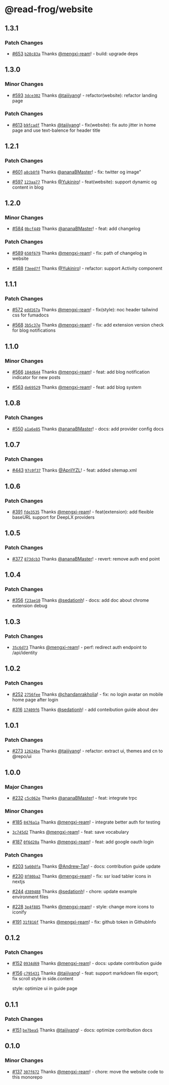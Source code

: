 # @read-frog/website

## 1.3.1

### Patch Changes

- [#653](https://github.com/mengxi-ream/read-frog/pull/653) [`b20c83a`](https://github.com/mengxi-ream/read-frog/commit/b20c83ad84b2d7c12cc57b025c879e897e75f5f0) Thanks [@mengxi-ream](https://github.com/mengxi-ream)! - build: upgrade deps

## 1.3.0

### Minor Changes

- [#593](https://github.com/mengxi-ream/read-frog/pull/593) [`3dce302`](https://github.com/mengxi-ream/read-frog/commit/3dce3026c00b98dfef8a2747b99fb2cececaa4a1) Thanks [@taiiiyang](https://github.com/taiiiyang)! - refactor(website): refactor landing page

### Patch Changes

- [#613](https://github.com/mengxi-ream/read-frog/pull/613) [`b9fcadf`](https://github.com/mengxi-ream/read-frog/commit/b9fcadf884c6317f9ed5064df9a47cf1981b3075) Thanks [@taiiiyang](https://github.com/taiiiyang)! - fix(website): fix auto jitter in home page and use text-balence for header title

## 1.2.1

### Patch Changes

- [#601](https://github.com/mengxi-ream/read-frog/pull/601) [`a8cb8f8`](https://github.com/mengxi-ream/read-frog/commit/a8cb8f85515cdd63fb992f7126baf5f15798fd96) Thanks [@ananaBMaster](https://github.com/ananaBMaster)! - fix: twitter og image"

- [#597](https://github.com/mengxi-ream/read-frog/pull/597) [`123aa77`](https://github.com/mengxi-ream/read-frog/commit/123aa77c1ceb0bf0774ae7beb6fa84a85d5eb36e) Thanks [@Yukiniro](https://github.com/Yukiniro)! - feat(website): support dynamic og content in blog

## 1.2.0

### Minor Changes

- [#584](https://github.com/mengxi-ream/read-frog/pull/584) [`0bcf449`](https://github.com/mengxi-ream/read-frog/commit/0bcf449edffad09f5967f13bdcbf9851db69ff90) Thanks [@ananaBMaster](https://github.com/ananaBMaster)! - feat: add changelog

### Patch Changes

- [#589](https://github.com/mengxi-ream/read-frog/pull/589) [`650f679`](https://github.com/mengxi-ream/read-frog/commit/650f679a094f59173f96d9acb0bb1dd621f2249a) Thanks [@mengxi-ream](https://github.com/mengxi-ream)! - fix: path of changelog in website

- [#588](https://github.com/mengxi-ream/read-frog/pull/588) [`f3eed7f`](https://github.com/mengxi-ream/read-frog/commit/f3eed7f85f073ac3ff9869c581dc13daa3e4ddbc) Thanks [@Yukiniro](https://github.com/Yukiniro)! - refactor: support Activity component

## 1.1.1

### Patch Changes

- [#572](https://github.com/mengxi-ream/read-frog/pull/572) [`edd167a`](https://github.com/mengxi-ream/read-frog/commit/edd167afe5fb7e4360a9189f538eed441a169d30) Thanks [@mengxi-ream](https://github.com/mengxi-ream)! - fix(style): noc header tailwind css for fumadocs

- [#568](https://github.com/mengxi-ream/read-frog/pull/568) [`3b5c37e`](https://github.com/mengxi-ream/read-frog/commit/3b5c37e972e055837f4d729d532664bad1cb6c13) Thanks [@mengxi-ream](https://github.com/mengxi-ream)! - fix: add extension version check for blog notifications

## 1.1.0

### Minor Changes

- [#566](https://github.com/mengxi-ream/read-frog/pull/566) [`184d644`](https://github.com/mengxi-ream/read-frog/commit/184d6443062dbf9828fd5f3c29aae020e260b949) Thanks [@mengxi-ream](https://github.com/mengxi-ream)! - feat: add blog notification indicator for new posts

- [#563](https://github.com/mengxi-ream/read-frog/pull/563) [`de69529`](https://github.com/mengxi-ream/read-frog/commit/de6952956fbf844a4b2cde31ffa5a76accd2f6b7) Thanks [@mengxi-ream](https://github.com/mengxi-ream)! - feat: add blog system

## 1.0.8

### Patch Changes

- [#550](https://github.com/mengxi-ream/read-frog/pull/550) [`a1a6e85`](https://github.com/mengxi-ream/read-frog/commit/a1a6e8516e9cf5c171c8e404578a45f830307c1d) Thanks [@ananaBMaster](https://github.com/ananaBMaster)! - docs: add provider config docs

## 1.0.7

### Patch Changes

- [#443](https://github.com/mengxi-ream/read-frog/pull/443) [`97c0f37`](https://github.com/mengxi-ream/read-frog/commit/97c0f37fab323feaa99c80c659100ffe99d91bda) Thanks [@AprilYZL](https://github.com/AprilYZL)! - feat: added sitemap.xml

## 1.0.6

### Patch Changes

- [#391](https://github.com/mengxi-ream/read-frog/pull/391) [`fde3535`](https://github.com/mengxi-ream/read-frog/commit/fde3535c4bebfba81d584f5cde140c4af5f4b6df) Thanks [@mengxi-ream](https://github.com/mengxi-ream)! - feat(extension): add flexible baseURL support for DeepLX providers

## 1.0.5

### Patch Changes

- [#377](https://github.com/mengxi-ream/read-frog/pull/377) [`873dcb3`](https://github.com/mengxi-ream/read-frog/commit/873dcb3a66f075cab81324def6feb18fa6036646) Thanks [@ananaBMaster](https://github.com/ananaBMaster)! - revert: remove auth end point

## 1.0.4

### Patch Changes

- [#356](https://github.com/mengxi-ream/read-frog/pull/356) [`f23ae10`](https://github.com/mengxi-ream/read-frog/commit/f23ae10e8e5abc96913acee8dc0083f5b5e5ef71) Thanks [@sedationh](https://github.com/sedationh)! - docs: add doc about chrome extension debug

## 1.0.3

### Patch Changes

- [`35c6d73`](https://github.com/mengxi-ream/read-frog/commit/35c6d73688d484b6bdcd9daeb12fcaad72dcf271) Thanks [@mengxi-ream](https://github.com/mengxi-ream)! - perf: redirect auth endpoint to /api/identity

## 1.0.2

### Patch Changes

- [#252](https://github.com/mengxi-ream/read-frog/pull/252) [`2756fee`](https://github.com/mengxi-ream/read-frog/commit/2756feeaf3ffcd5e7d367882e18896a8ffa4d4ba) Thanks [@chandanrakholia](https://github.com/chandanrakholia)! - fix: no login avatar on mobile home page after login

- [#316](https://github.com/mengxi-ream/read-frog/pull/316) [`17409f6`](https://github.com/mengxi-ream/read-frog/commit/17409f6f9fc36882257b850007569b665da7b31a) Thanks [@sedationh](https://github.com/sedationh)! - add conteibution guide about dev

## 1.0.1

### Patch Changes

- [#273](https://github.com/mengxi-ream/read-frog/pull/273) [`12624be`](https://github.com/mengxi-ream/read-frog/commit/12624be6c5cbfcc9097a9c5c2c519a74e12a055f) Thanks [@taiiiyang](https://github.com/taiiiyang)! - refactor: extract ui, themes and cn to @repo/ui

## 1.0.0

### Major Changes

- [#232](https://github.com/mengxi-ream/read-frog/pull/232) [`c5c062e`](https://github.com/mengxi-ream/read-frog/commit/c5c062ea0ff71c6e0b96396e780406a4a1de18b5) Thanks [@ananaBMaster](https://github.com/ananaBMaster)! - feat: integrate trpc

### Minor Changes

- [#185](https://github.com/mengxi-ream/read-frog/pull/185) [`8476a1a`](https://github.com/mengxi-ream/read-frog/commit/8476a1af1c6f73813eb9e82df4e5a5fd406fd56e) Thanks [@mengxi-ream](https://github.com/mengxi-ream)! - integrate better auth for testing

- [`3c745d2`](https://github.com/mengxi-ream/read-frog/commit/3c745d2b10af534119066b9627edeaeefe3bc9e6) Thanks [@mengxi-ream](https://github.com/mengxi-ream)! - feat: save vocabulary

- [#187](https://github.com/mengxi-ream/read-frog/pull/187) [`0f6d20a`](https://github.com/mengxi-ream/read-frog/commit/0f6d20aff5ff23557bd880ab5eabc4765268c969) Thanks [@mengxi-ream](https://github.com/mengxi-ream)! - feat: add google oauth login

### Patch Changes

- [#203](https://github.com/mengxi-ream/read-frog/pull/203) [`5a60dfa`](https://github.com/mengxi-ream/read-frog/commit/5a60dfa4f37e9c1c87dfbe0363dcc62daf3951ee) Thanks [@Andrew-Tan](https://github.com/Andrew-Tan)! - docs: contribution guide update

- [#230](https://github.com/mengxi-ream/read-frog/pull/230) [`8f80ba2`](https://github.com/mengxi-ream/read-frog/commit/8f80ba22583e9f9641181050fb2be125305f27d1) Thanks [@mengxi-ream](https://github.com/mengxi-ream)! - fix: ssr load tabler icons in nextjs

- [#244](https://github.com/mengxi-ream/read-frog/pull/244) [`d389488`](https://github.com/mengxi-ream/read-frog/commit/d38948856434a06709e381d8b61cf6e3d1e50329) Thanks [@sedationh](https://github.com/sedationh)! - chore: update example environment files

- [#228](https://github.com/mengxi-ream/read-frog/pull/228) [`3e4f885`](https://github.com/mengxi-ream/read-frog/commit/3e4f8850507dad971fed84143a658220ab33b124) Thanks [@mengxi-ream](https://github.com/mengxi-ream)! - style: change more icons to iconify

- [#191](https://github.com/mengxi-ream/read-frog/pull/191) [`31f816f`](https://github.com/mengxi-ream/read-frog/commit/31f816fbd8b69a1a4781dc2210636344a11144b8) Thanks [@mengxi-ream](https://github.com/mengxi-ream)! - fix: github token in GithubInfo

## 0.1.2

### Patch Changes

- [#152](https://github.com/mengxi-ream/read-frog/pull/152) [`0934d69`](https://github.com/mengxi-ream/read-frog/commit/0934d69dba3ec7fdb4d048d006590e23c6057007) Thanks [@mengxi-ream](https://github.com/mengxi-ream)! - docs: update contribution guide

- [#156](https://github.com/mengxi-ream/read-frog/pull/156) [`c795431`](https://github.com/mengxi-ream/read-frog/commit/c795431ad4b8091fcb511afd7b79eda68d384200) Thanks [@taiiiyang](https://github.com/taiiiyang)! - feat: support markdown file export; fix scroll style in side.content

  style: optimize ui in guide page

## 0.1.1

### Patch Changes

- [#151](https://github.com/mengxi-ream/read-frog/pull/151) [`be7bea5`](https://github.com/mengxi-ream/read-frog/commit/be7bea57004e0db349bde5245fd7bc30f2fb8baf) Thanks [@taiiiyang](https://github.com/taiiiyang)! - docs: optimize contribution docs

## 0.1.0

### Minor Changes

- [#137](https://github.com/mengxi-ream/read-frog/pull/137) [`307f672`](https://github.com/mengxi-ream/read-frog/commit/307f672a26b600b2b765c3d3612c440d71908027) Thanks [@mengxi-ream](https://github.com/mengxi-ream)! - chore: move the website code to this monorepo

